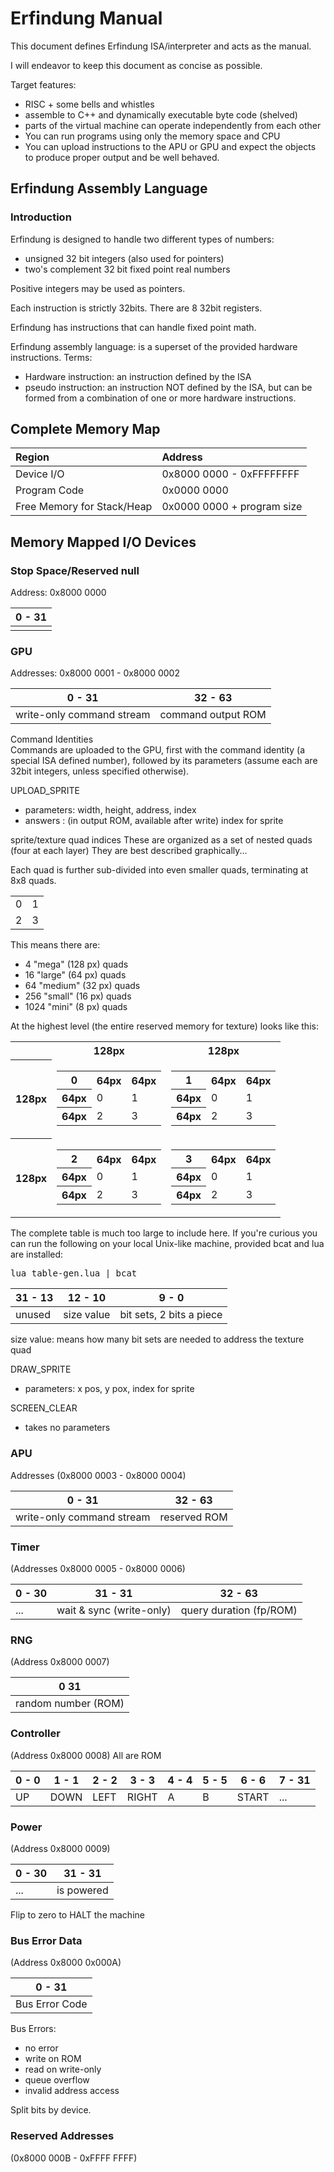 Erfindung Manual
================

This document defines Erfindung ISA/interpreter and acts as the manual.

I will endeavor to keep this document as concise as possible.

Target features:
 + RISC + some bells and whistles
 + assemble to C++ and dynamically executable byte code (shelved)
 + parts of the virtual machine can operate independently from each other
 + You can run programs using only the memory space and CPU
 + You can upload instructions to the APU or GPU and expect the objects
   to produce proper output and be well behaved.

Erfindung Assembly Language
---------------------------

### Introduction
Erfindung is designed to handle two different types of numbers:
 + unsigned 32 bit integers (also used for pointers)
 + two's complement 32 bit fixed point real numbers

Positive integers may be used as pointers.

Each instruction is strictly 32bits.
There are 8 32bit registers.


Erfindung has instructions that can handle fixed point math.

Erfindung assembly language: is a superset of the provided hardware
instructions.
Terms:
 + Hardware instruction: an instruction defined by the ISA
 + pseudo instruction: an instruction NOT defined by the ISA, but can be
formed from a combination of one or more hardware instructions.

Complete Memory Map
-------------------

| Region                     | Address                    |
|:---------------------------|:---------------------------|
| Device I/O                 | 0x8000 0000 - 0xFFFFFFFF   |
| Program Code               | 0x0000 0000                |
| Free Memory for Stack/Heap | 0x0000 0000 + program size |

Memory Mapped I/O Devices
-------------------------

### Stop Space/Reserved null
Address: 0x8000 0000

|0   -   31|
|----------|
|          |


### GPU
Addresses: 0x8000 0001 - 0x8000 0002

|0 -                      31|32 -              63|
|---------------------------|--------------------|
| write-only command stream | command output ROM |


Command Identities <br/>
Commands are uploaded to the GPU, first with the command identity
(a special ISA defined number), followed by its parameters (assume each are
32bit integers, unless specified otherwise).

UPLOAD_SPRITE
 - parameters: width, height, address, index
 - answers   : (in output ROM, available after write) index for sprite

sprite/texture quad indices
These are organized as a set of nested quads (four at each layer)
They are best described graphically...

Each quad is further sub-divided into even smaller quads, terminating at 8x8 quads.

<table>
<tr><td>0</td><td>1</td></tr>
<tr><td>2</td><td>3</td></tr>
</table>

This means there are:
- 4    "mega"   (128 px) quads
- 16   "large"   (64 px) quads
- 64   "medium"  (32 px) quads
- 256  "small"   (16 px) quads
- 1024 "mini"     (8 px) quads

At the highest level (the entire reserved memory for texture) looks like this:

<table><tr><th> </th><th>128px</th><th>128px</th></tr><tr><th>128px</th><td><table><tr><th>0</th><th>64px</th><th>64px</th></tr><tr><th>64px</th><td>0</td><td>1</td></tr><tr><th>64px</th><td>2</td><td>3</td></tr></table></td><td><table><tr><th>1</th><th>64px</th><th>64px</th></tr><tr><th>64px</th><td>0</td><td>1</td></tr><tr><th>64px</th><td>2</td><td>3</td></tr></table></td></tr><tr><th>128px</th><td><table><tr><th>2</th><th>64px</th><th>64px</th></tr><tr><th>64px</th><td>0</td><td>1</td></tr><tr><th>64px</th><td>2</td><td>3</td></tr></table></td><td><table><tr><th>3</th><th>64px</th><th>64px</th></tr><tr><th>64px</th><td>0</td><td>1</td></tr><tr><th>64px</th><td>2</td><td>3</td></tr></table></td></tr></table>

The complete table is much too large to include here.
If you're curious you can run the following on your local Unix-like machine, provided bcat and lua are installed:
<pre>lua table-gen.lua | bcat</pre>

|31 -  13|12 -      10|9 -                      0|
|--------|------------|--------------------------|
| unused | size value | bit sets, 2 bits a piece |

size value: means how many bit sets are needed to address the texture quad

DRAW_SPRITE
 - parameters: x pos, y pox, index for sprite

SCREEN_CLEAR
 - takes no parameters

### APU
Addresses (0x8000 0003 - 0x8000 0004)

|0 -                      31|32 -        63|
|---------------------------|--------------|
| write-only command stream | reserved ROM |

### Timer
(Addresses 0x8000 0005 - 0x8000 0006)

|0 - 30|31 -                    31|32 -                  63|
|------|--------------------------|------------------------|
| ...  | wait & sync (write-only) | query duration (fp/ROM) |

### RNG
(Address 0x8000 0007)

|0                  31|
|---------------------|
| random number (ROM) |

### Controller
(Address 0x8000 0008)
All are ROM

|0 - 0|1 -  1|2 -  2|3 -   3|4 - 4|5 - 5|6 -   6|7 - 31|
|-----|------|------|-------|-----|-----|-------|------|
| UP  | DOWN | LEFT | RIGHT | A   | B   | START | ...  |

### Power
(Address 0x8000 0009)

|0 - 30|31 -      31|
|------|------------|
| ...  | is powered |

Flip to zero to HALT the machine

### Bus Error Data
(Address 0x8000 0x000A)

|0 -           31|
|----------------|
| Bus Error Code |

Bus Errors:
 - no error
 - write on ROM
 - read on write-only
 - queue overflow
 - invalid address access

Split bits by device.

### Reserved Addresses
(0x8000 000B - 0xFFFF FFFF)
